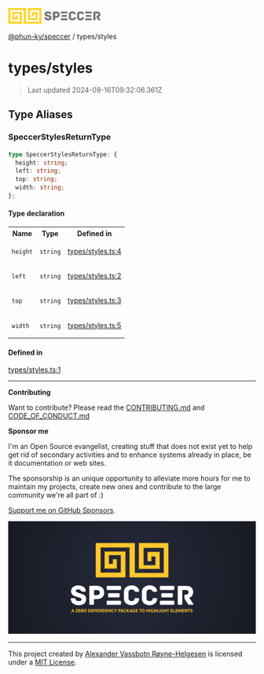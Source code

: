<div>
  <img alt="SPECCER logo" src="https://raw.githubusercontent.com/phun-ky/speccer/main/public/logo-speccer-horizontal-colored-package.svg?raw=true" style="max-height:32px;" />
</div>

[@phun-ky/speccer](../README.md) / types/styles

# types/styles

> Last updated 2024-08-16T09:32:06.361Z

## Type Aliases

### SpeccerStylesReturnType

```ts
type SpeccerStylesReturnType: {
  height: string;
  left: string;
  top: string;
  width: string;
};
```

#### Type declaration

<table>
<tr>
<th>Name</th>
<th>Type</th>
<th>Defined in</th>
</tr>
<tr>
<td>

`height`

</td>
<td>

`string`

</td>
<td>

[types/styles.ts:4](https://github.com/phun-ky/speccer/blob/main/src/types/styles.ts#L4)

</td>
</tr>
<tr>
<td>

`left`

</td>
<td>

`string`

</td>
<td>

[types/styles.ts:2](https://github.com/phun-ky/speccer/blob/main/src/types/styles.ts#L2)

</td>
</tr>
<tr>
<td>

`top`

</td>
<td>

`string`

</td>
<td>

[types/styles.ts:3](https://github.com/phun-ky/speccer/blob/main/src/types/styles.ts#L3)

</td>
</tr>
<tr>
<td>

`width`

</td>
<td>

`string`

</td>
<td>

[types/styles.ts:5](https://github.com/phun-ky/speccer/blob/main/src/types/styles.ts#L5)

</td>
</tr>
</table>

#### Defined in

[types/styles.ts:1](https://github.com/phun-ky/speccer/blob/main/src/types/styles.ts#L1)

---

**Contributing**

Want to contribute? Please read the [CONTRIBUTING.md](https://github.com/phun-ky/speccer/blob/main/CONTRIBUTING.md) and [CODE_OF_CONDUCT.md](https://github.com/phun-ky/speccer/blob/main/CODE_OF_CONDUCT.md)

**Sponsor me**

I'm an Open Source evangelist, creating stuff that does not exist yet to help get rid of secondary activities and to enhance systems already in place, be it documentation or web sites.

The sponsorship is an unique opportunity to alleviate more hours for me to maintain my projects, create new ones and contribute to the large community we're all part of :)

[Support me on GitHub Sponsors](https://github.com/sponsors/phun-ky).

![Speccer banner, with logo and slogan: A zero dependency package to highlight elements](https://github.com/phun-ky/speccer/blob/main/public/speccer-banner.png?raw=true)

---

This project created by [Alexander Vassbotn Røyne-Helgesen](http://phun-ky.net) is licensed under a [MIT License](https://choosealicense.com/licenses/mit/).
